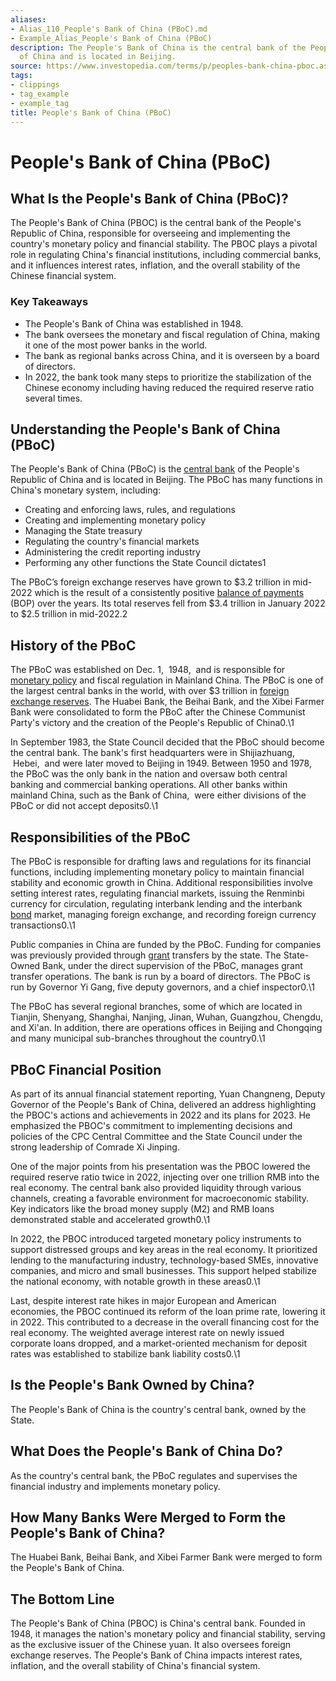 ```yaml
---
aliases:
- Alias_110_People's Bank of China (PBoC).md
- Example_Alias_People's Bank of China (PBoC)
description: The People's Bank of China is the central bank of the People's Republic
  of China and is located in Beijing.
source: https://www.investopedia.com/terms/p/peoples-bank-china-pboc.asp
tags:
- clippings
- tag_example
- example_tag
title: People's Bank of China (PBoC)
---
```





# People's Bank of China (PBoC)
## What Is the People's Bank of China (PBoC)?

The People's Bank of China (PBOC) is the central bank of the People's Republic of China,  responsible for overseeing and implementing the country's monetary policy and financial stability. The PBOC plays a pivotal role in regulating China's financial institutions,  including commercial banks,  and it influences interest rates,  inflation,  and the overall stability of the Chinese financial system.

### Key Takeaways

- The People's Bank of China was established in 1948.
- The bank oversees the monetary and fiscal regulation of China,  making it one of the most power banks in the world.
- The bank as regional banks across China,  and it is overseen by a board of directors.
- In 2022,  the bank took many steps to prioritize the stabilization of the Chinese economy including having reduced the required reserve ratio several times.

## Understanding the People's Bank of China (PBoC)

The People's Bank of China (PBoC) is the [central bank](https://www.investopedia.com/terms/c/centralbank.asp) of the People's Republic of China and is located in Beijing. The PBoC has many functions in China's monetary system,  including:

- Creating and enforcing laws,  rules,  and regulations
- Creating and implementing monetary policy
- Managing the State treasury
- Regulating the country's financial markets
- Administering the credit reporting industry
- Performing any other functions the State Council dictates1

The PBoC’s foreign exchange reserves have grown to $3.2 trillion in mid-2022 which is the result of a consistently positive [balance of payments](https://www.investopedia.com/terms/b/bop.asp) (BOP) over the years. Its total reserves fell from $3.4 trillion in January 2022 to $2.5 trillion in mid-2022.2

## History of the PBoC

The PBoC was established on Dec. 1,   1948,   and is responsible for [monetary policy](https://www.investopedia.com/terms/m/monetarypolicy.asp) and fiscal regulation in Mainland China. The PBoC is one of the largest central banks in the world,  with over $3 trillion in [foreign exchange reserves](https://www.investopedia.com/terms/f/foreign-exchange-reserves.asp). The Huabei Bank,  the Beihai Bank,  and the Xibei Farmer Bank were consolidated to form the PBoC after the Chinese Communist Party's victory and the creation of the People's Republic of China0.\1

In September 1983,  the State Council decided that the PBoC should become the central bank. The bank's first headquarters were in Shijiazhuang,   Hebei,   and were later moved to Beijing in 1949. Between 1950 and 1978,  the PBoC was the only bank in the nation and oversaw both central banking and commercial banking operations. All other banks within mainland China,  such as the Bank of China,   were either divisions of the PBoC or did not accept deposits0.\1

## Responsibilities of the PBoC

The PBoC is responsible for drafting laws and regulations for its financial functions,  including implementing monetary policy to maintain financial stability and economic growth in China. Additional responsibilities involve setting interest rates,  regulating financial markets,  issuing the Renminbi currency for circulation,  regulating interbank lending and the interbank [bond](https://www.investopedia.com/terms/b/bond.asp) market,  managing foreign exchange,  and recording foreign currency transactions0.\1

Public companies in China are funded by the PBoC. Funding for companies was previously provided through [grant](https://www.investopedia.com/terms/g/grant.asp) transfers by the state. The State-Owned Bank,  under the direct supervision of the PBoC,  manages grant transfer operations. The bank is run by a board of directors. The PBoC is run by Governor Yi Gang,  five deputy governors,  and a chief inspector0.\1

The PBoC has several regional branches,  some of which are located in Tianjin,  Shenyang,  Shanghai,  Nanjing,  Jinan,  Wuhan,  Guangzhou,  Chengdu,  and Xi'an. In addition,  there are operations offices in Beijing and Chongqing and many municipal sub-branches throughout the country0.\1

## PBoC Financial Position

As part of its annual financial statement reporting,  Yuan Changneng,  Deputy Governor of the People's Bank of China,  delivered an address highlighting the PBOC's actions and achievements in 2022 and its plans for 2023. He emphasized the PBOC's commitment to implementing decisions and policies of the CPC Central Committee and the State Council under the strong leadership of Comrade Xi Jinping.

One of the major points from his presentation was the PBOC lowered the required reserve ratio twice in 2022,  injecting over one trillion RMB into the real economy. The central bank also provided liquidity through various channels,  creating a favorable environment for macroeconomic stability. Key indicators like the broad money supply (M2) and RMB loans demonstrated stable and accelerated growth0.\1

In 2022,  the PBOC introduced targeted monetary policy instruments to support distressed groups and key areas in the real economy. It prioritized lending to the manufacturing industry,  technology-based SMEs,  innovative companies,  and micro and small businesses. This support helped stabilize the national economy,  with notable growth in these areas0.\1

Last,  despite interest rate hikes in major European and American economies,  the PBOC continued its reform of the loan prime rate,  lowering it in 2022. This contributed to a decrease in the overall financing cost for the real economy. The weighted average interest rate on newly issued corporate loans dropped,  and a market-oriented mechanism for deposit rates was established to stabilize bank liability costs0.\1

## Is the People's Bank Owned by China?

The People's Bank of China is the country's central bank,  owned by the State.

## What Does the People's Bank of China Do?

As the country's central bank,  the PBoC regulates and supervises the financial industry and implements monetary policy.

## How Many Banks Were Merged to Form the People's Bank of China?

The Huabei Bank,  Beihai Bank,  and Xibei Farmer Bank were merged to form the People's Bank of China.

## The Bottom Line

The People's Bank of China (PBOC) is China's central bank. Founded in 1948,  it manages the nation's monetary policy and financial stability,  serving as the exclusive issuer of the Chinese yuan. It also oversees foreign exchange reserves. The People's Bank of China impacts interest rates,  inflation,  and the overall stability of China's financial system.